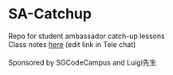 # SA-Catchup
Repo for student ambassador catch-up lessons<br />
Class notes 
<a href="docs.google.com/document/d/1Bd4cQNw8frSRnBfhOpkHClJOQzPOZFBP-Rf3pH62wO8/edit#">here<a/>
(edit link in Tele chat)<br /><br />
Sponsored by SGCodeCampus and Luigi先生
